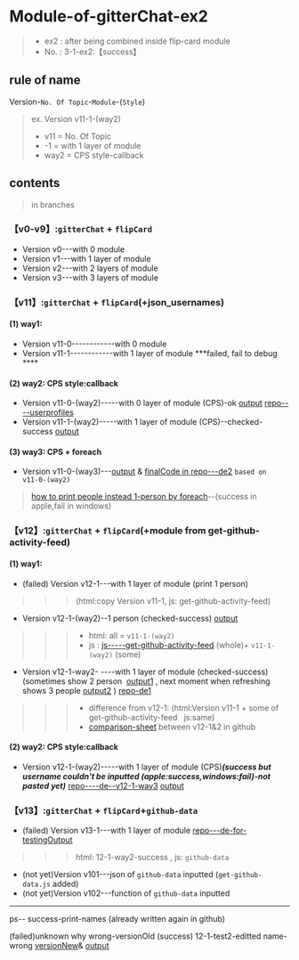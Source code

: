 # Module-of-gitterChat-ex2
>- ex2 : after being combined inside flip-card module
>- No. : 3-1-ex2:【success】

## rule of name
Version-`No. Of Topic`-`Module`-(`Style`)
>ex.  Version v11-1-(way2)
>* v11 = No. Of Topic
>* -1 =  with 1 layer  of module
>* way2 = CPS style-callback

##  contents
>in branches

### 【v0-v9】:`gitterChat` + `flipCard`
- Version v0---with 0 module
- Version v1---with 1 layer  of module
- Version v2---with 2 layers of module
- Version v3---with 3 layers of module

### 【v11】:`gitterChat` + `flipCard`(+json_usernames)
#### (1) way1:
- Version v11-0------------with 0 module
- Version v11-1------------with 1 layer  of module  ***failed, fail to debug ****
#### (2) way2:  CPS style:callback
- Version v11-0-(way2)-----with 0 layer  of module (CPS)-ok  [output](https://i.imgur.com/ILMrzJT.png)  [repo----userprofiles](https://github.com/kiecoo/userprofiles)
- Version v11-1-(way2)-----with 1 layer  of module (CPS)--checked-success  [output](https://i.imgur.com/ILMrzJT.png) 

#### (3) way3:  CPS + foreach 
- Version v11-0-(way3)---[output](https://i.imgur.com/RfqIDBk.png) & [finalCode in repo---de2](https://github.com/kiecoo/de2/tree/ce942f41b5b6e2fb94b9e1e970c4b66e772a6e17) `based on  v11-0-(way2)`
> [how to print people instead 1-person by foreach](https://github.com/kiecoo/de2/commit/b93fcaca3536f4d22eb90b168f80ba3f64a8df6c#diff-eacf331f0ffc35d4b482f1d15a887d3b)--(success in apple,fail in windows)

### 【v12】:`gitterChat` + `flipCard`(+module from get-github-activity-feed)
#### (1) way1:
- (failed) Version v12-1---with 1 layer  of module  (print 1 person)
>>>  (html:copy Version v11-1,    js: get-github-activity-feed)
- Version v12-1-(way2)--1 person (checked-success)  [output](https://i.imgur.com/NqD3Rg4.png)
>>> - html: all =  `v11-1-(way2)` 
>>> - js : [js-----get-github-activity-feed](https://github.com/kiecoo/get-github-activity-feed/blob/master/index.js) (whole)+  `v11-1-(way2)` (some)
- Version v12-1-way2- ----with 1 layer  of module  (checked-success) (sometimes show  2 person  [output1](https://i.imgur.com/94a3HIL.png) , next moment when refreshing shows 3 people [output2](https://i.imgur.com/wi83AvE.png) ) [repo-de1](https://github.com/kiecoo/de1) 
>>> -  difference from v12-1: (html:Version v11-1 + some of  get-github-activity-feed    js:same)
>>>  - [comparison-sheet](https://github.com/kiecoo/module-gitterChat---ex2/commit/28bbff649d69620a97be2f4c281addc5360ab503#diff-eacf331f0ffc35d4b482f1d15a887d3b)  between v12-1&2 in github
#### (2) way2:  CPS style:callback
- Version v12-1-(way2)-----with 1 layer  of module (CPS)***(success but username couldn't be inputted (apple:success,windows:fail)-not pasted yet)***  [repo----de--v12-1-way3](https://github.com/kiecoo/de--v12-1-way3)   [output](https://i.imgur.com/GU03dnu.png)

### 【v13】:`gitterChat` + `flipCard`+`github-data`
- (failed) Version v13-1---with 1 layer  of module    [repo---de-for-testingOutput](https://github.com/kiecoo/de-for-testingOutput)
>>> html: 12-1-way2-success , js: `github-data`


- (not yet)Version v101---json of `github-data` inputted (`get-github-data.js` added)
- (not yet)Version v102---function of `github-data` inputted

-----
ps-- success-print-names
(already written again in github)

(failed)unknown why wrong-versionOld
(success) 12-1-test2-editted name-wrong  [versionNew](https://github.com/kiecoo/de-for-testingOutput)& [output](https://i.imgur.com/mqrEPg6.png)





